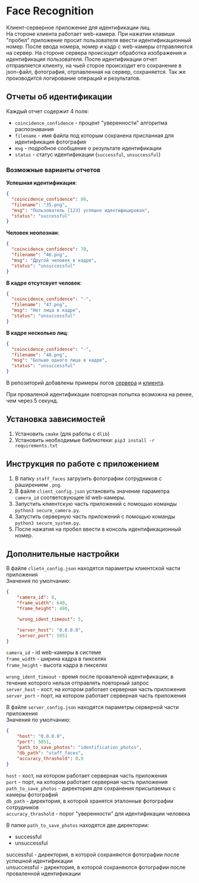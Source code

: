 # Face Recognition

Клиент-серверное приложение для идентификации лиц.<br>
На стороне клиента работает web-камера. При нажатии клавиши "пробел" приложение просит пользователя ввести идентификационный номер. После ввода номера, номер и кадр с web-камеры отправляются на сервер. На стороне сервера происходит обработка изображения и идентификация пользователя. После идентификации отчет отправляется клиенту, на чьей сторое происходит его сохранение в json-файл, фотография, отрпавленная на сервер, сохраняется. Так же производится логирование операций и результатов.

## Отчеты об идентификации

Каждый отчет содержит 4 поля:
- `coincidence_confidence` - процент "уверенности" алгоритма распознавания
- `filename` - имя файла под которым сохранена присланная для идентификация фотография
- `msg` - подробное сообщение о результате идентификации
- `status` - статус идентификации (`successful`, `unsuccessful`)

### Возможные варианты отчетов

**Успешная идентификация**:

```json
{
  "coincidence_confidence": 80,
  "filename": "35.png",
  "msg": "Пользователь [123] успешно идентифицирован",
  "status": "successful"
}

```

**Человек неопознан**:

```json
{
  "coincidence_confidence": 70,
  "filename": "46.png",
  "msg": "Другой человек в кадре",
  "status": "unsuccessful"
}
```

**В кадре отсутсвует человек**:

```json
{
  "coincidence_confidence": "-",
  "filename": "47.png",
  "msg": "Нет лица в кадре",
  "status": "unsuccessful"
}
```

**В кадре несколько лиц**:

```json
{
  "coincidence_confidence": "-",
  "filename": "48.png",
  "msg": "Больше одного лица в кадре",
  "status": "unsuccessful"
}
```

В репозиторий добавлены примеры логов [сервера](https://github.com/tigrtolstoy/face_recognition/blob/master/server.log) и [клиента](https://github.com/tigrtolstoy/face_recognition/blob/master/client.log).

При проваленой идентификации повторная попытка возможна на ренее, чем через 5 секунд.

## Установка зависимостей

1. Установить `cmake` (для работы с `dlib`)
2. Установить необходимые библиотеки: `pip3 install -r requirements.txt`

## Инструкция по работе с приложением

1. В папку `staff_faces` загрузить фотографии сотрудников с раширением `.png`.
2. В файле `client_config.json` установить значение параметра `camera_id` соответсвующее id web-камеры.
3. Запустить клиентскую часть приложений с помощью команды `python3 secure_camera.py`.
4. Запустить серверную часть приложений с помощью команды `python3 secure_system.py`.
5. После нажатия на пробел ввести в консоль идентификационный номер.

## Дополнительные настройки

В файле `clietn_config.json` находятся параметры клиентской части приложения <br>
Значения по умолчанию:

```json
{
    "camera_id": 0,
    "frame_width": 640,
    "frame_height": 480,

    "wrong_ident_timeout": 5,

    "server_host": "0.0.0.0",
    "server_port": 5051
}
```

`camera_id` - id web-камеры в системе <br>
`frame_width` - ширина кадра в пикселях <br>
`frame_height` - высота кадра в пикселях <br>

`wrong_ident_timeout` - время после проваленой идентификации, в течение которого нельзя отправлять повторный запрос <br>
`server_host` - хост, на котором работает серверная часть приложения <br>
`server_port` - порт, на котором работает серверная часть приложения <br>

В файле `server_config.json` находятся параметры серверной части приложения <br>
Значения по умолчанию:

```json
{
    "host": "0.0.0.0",
    "port": 5051,
    "path_to_save_photos": "identification_photos",
    "db_path": "staff_faces",
    "accuracy_thrashold": 0.9
}
```

`host` - хост, на котором работает серверная часть приложения <br>
`port` - порт, на котором работает серверная часть приложения <br>
`path_to_save_photos` - директория для сохранения присылаемых с камеры фотографий <br>
`db_path` - директория, в которой хранятся эталонные фотографии сотрудников <br>
`accuracy_thrashold` - порог "уверенности" для идентификации человека <br>

В папке `path_to_save_photos` находятся две директории:

- successful
- unsuccessful

successful - директория, в которой сохраняются фотографии после успешной идентификации <br>
unsuccessful - директория, в которой сохраняются фотографии после проваленной идентификации <br>
